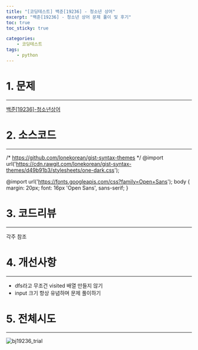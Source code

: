 ```yaml
---
title: "[코딩테스트] 백준[19236] - 청소년 상어"
excerpt: "백준[19236] - 청소년 상어 문제 풀이 및 후기"
toc: true
toc_sticky: true

categories:
    - 코딩테스트
tags:
    - python
---
```


# 1. 문제
* * *
[백준[19236]-청소년상어](https://www.acmicpc.net/problem/19236)


# 2. 소스코드
* * *
<script src="https://gist.github.com/taehyeong51/d6d0be3a3f420246ac4be0d724e77972.js"></script>
/* https://github.com/lonekorean/gist-syntax-themes */
@import url('https://cdn.rawgit.com/lonekorean/gist-syntax-themes/d49b91b3/stylesheets/one-dark.css');

@import url('https://fonts.googleapis.com/css?family=Open+Sans');
body {
  margin: 20px;
  font: 16px 'Open Sans', sans-serif;
}


# 3. 코드리뷰
* * *
각주 참조


# 4. 개선사항
* * *
* dfs라고 무조건 visited 배열 만들지 않기
* input 크기 항상 유념하며 문제 풀이하기


# 5. 전체시도
* * *
![bj19236_trial](https://user-images.githubusercontent.com/107748183/198956498-4b10495b-5fc9-4691-bf15-9cbdfdd5d6a8.png)